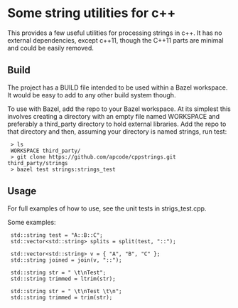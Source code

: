 # Some string utilities for c++

This provides a few useful utilities for processing strings in c++. It has no external dependencies, except c++11, though the C++11 parts are minimal and could be easily removed.

## Build

The project has a BUILD file intended to be used within a Bazel workspace. It would be easy to add to any other build system though.

To use with Bazel, add the repo to your Bazel workspace. At its simplest this involves creating a directory with an empty file named WORKSPACE and preferably a third_party directory to hold external libraries. Add the repo to that directory and then, assuming your directory is named strings, run test:
     
     > ls
     WORKSPACE third_party/
     > git clone https://github.com/apcode/cppstrings.git third_party/strings
     > bazel test strings:strings_test

## Usage

For full examples of how to use, see the unit tests in strigs_test.cpp.

Some examples:

     std::string test = "A::B::C";
     std::vector<std::string> splits = split(test, "::");

     std::vector<std::string> v = { "A", "B", "C" };
     std::string joined = join(v, "::");

     std::string str = " \t\nTest";
     std::string trimmed = ltrim(str);

     std::string str = " \t\nTest \t\n";
     std::string trimmed = trim(str);
